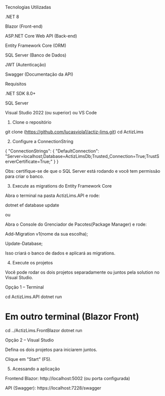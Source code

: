 Tecnologias Utilizadas

.NET 8

Blazor (Front-end)

ASP.NET Core Web API (Back-end)

Entity Framework Core (ORM)

SQL Server (Banco de Dados)

JWT (Autenticação)

Swagger (Documentação da API)

Requisitos

.NET SDK 8.0+

SQL Server

Visual Studio 2022 (ou superior) ou VS Code

1. Clone o repositório

git clone (https://github.com/lucasviola1/actiz-lims.git)
cd ActizLims

2. Configure a ConnectionString

{
  "ConnectionStrings": {
    "DefaultConnection": "Server=localhost;Database=ActizLimsDb;Trusted_Connection=True;TrustServerCertificate=True;"
  }
}

Obs: certifique-se de que o SQL Server está rodando e você tem permissão para criar o banco.

3. Execute as migrations do Entity Framework Core

Abra o terminal na pasta ActizLims.API e rode:

dotnet ef database update

ou

Abra o Console do Grenciador de Pacotes(Package Manager) e rode:

Add-Migration v1(nome da sua escolha);

Update-Database;

Isso criará o banco de dados e aplicará as migrations.

4. Execute os projetos

Você pode rodar os dois projetos separadamente ou juntos pela solution no Visual Studio.

Opção 1 – Terminal

cd ActizLims.API
dotnet run

# Em outro terminal (Blazor Front)
cd ../ActizLims.FrontBlazor
dotnet run

Opção 2 – Visual Studio

Defina os dois projetos para iniciarem juntos.

Clique em "Start" (F5).

5. Acessando a aplicação

Frontend Blazor: http://localhost:5002 (ou porta configurada)

API (Swagger): https://localhost:7228/swagger


